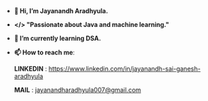 - **👋 Hi, I’m Jayanandh Aradhyula.**

- **</> "Passionate about Java and machine learning."**

- **🌱 I’m currently learning DSA.**

- **📫 How to reach me**:

   **LINKEDIN** :  https://www.linkedin.com/in/jayanandh-sai-ganesh-aradhyula
  
   **MAIL** : jayanandharadhyula007@gmail.com
